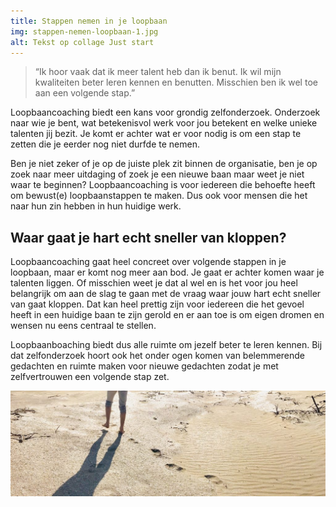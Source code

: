 ```yaml
---
title: Stappen nemen in je loopbaan
img: stappen-nemen-loopbaan-1.jpg
alt: Tekst op collage Just start
---
```


> “Ik hoor vaak dat ik meer talent heb dan ik benut. Ik wil mijn kwaliteiten beter leren kennen en benutten. Misschien ben ik wel toe aan een volgende stap.”


Loopbaancoaching biedt een kans voor grondig zelfonderzoek. Onderzoek naar wie je bent, wat betekenisvol werk voor jou betekent en welke unieke talenten jij bezit. Je komt er achter wat er voor nodig is om een stap te zetten die je eerder nog niet durfde te nemen.


Ben je niet zeker of je op de juiste plek zit binnen de organisatie, ben je op zoek naar meer uitdaging of zoek je een nieuwe baan maar weet je niet waar te beginnen? Loopbaancoaching is voor iedereen die behoefte heeft om bewust(e) loopbaanstappen te maken. Dus ook voor mensen die het naar hun zin hebben in hun huidige werk. 


## Waar gaat je hart echt sneller van kloppen?

Loopbaancoaching gaat heel concreet over volgende stappen in je loopbaan, maar er komt nog meer aan bod. Je gaat er achter komen waar je talenten liggen. Of misschien weet je dat al wel en is het voor jou heel belangrijk om aan de slag te gaan met de vraag waar jouw hart echt sneller van gaat kloppen. Dat kan heel prettig zijn voor iedereen die het gevoel heeft in een huidige baan te zijn gerold en er aan toe is om eigen dromen en wensen nu eens centraal te stellen.


Loopbaanboaching biedt dus alle ruimte om jezelf beter te leren kennen. Bij dat zelfonderzoek hoort ook het onder ogen komen van belemmerende gedachten en ruimte maken voor nieuwe gedachten zodat je met zelfvertrouwen een volgende stap zet.

![afbeelding voetstappen](./stappen-nemen-loopbaan-2.jpg)